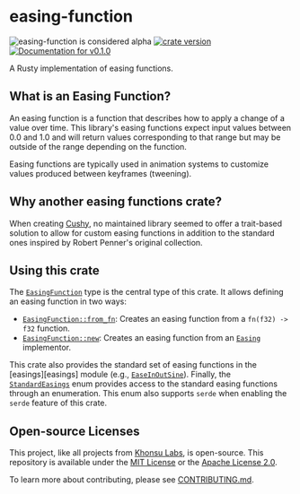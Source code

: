 # easing-function

<!-- This file is generated by `rustme`. Ensure you're editing the source in the .rustme/ directory --!>
<!-- markdownlint-disable first-line-h1 -->

![easing-function is considered alpha](https://img.shields.io/badge/status-alpha-orange)
[![crate version](https://img.shields.io/crates/v/muse.svg)](https://crates.io/crates/easing-function)
[![Documentation for `v0.1.0`](https://img.shields.io/badge/docs-v0.1.0-informational)](https://docs.rs/easing-function/)

A Rusty implementation of easing functions.

## What is an Easing Function?

An easing function is a function that describes how to apply a change of a value
over time. This library's easing functions expect input values between 0.0 and
1.0 and will return values corresponding to that range but may be outside of the
range depending on the function.

Easing functions are typically used in animation systems to customize values
produced between keyframes (tweening).

## Why another easing functions crate?

When creating [Cushy](https://github.com/khonsulabs/cushy), no maintained
library seemed to offer a trait-based solution to allow for custom easing
functions in addition to the standard ones inspired by Robert Penner's original
collection.

## Using this crate

The [`EasingFunction`][easingfunction] type is the central type of this crate. It allows
defining an easing function in two ways:

- [`EasingFunction::from_fn`][from_fn]: Creates an easing function from a `fn(f32) -> f32` function.
- [`EasingFunction::new`][new]: Creates an easing function from an [`Easing`][easing]
      implementor.

This crate also provides the standard set of easing functions in the
[easings][easings] module (e.g., [`EaseInOutSine`][sine]). Finally, the
[`StandardEasings`][standard] enum provides access to the standard easing
functions through an enumeration. This enum also supports `serde` when enabling
the `serde` feature of this crate.

[easing]: https://docs.rs/easing-function/*/easing_function/trait.Easing.html
[easingfunction]: https://docs.rs/easing-function/*/easing_function/struct.EasingFunction.html
[new]: https://docs.rs/easing-function/*/easing_function/struct.EasingFunction.html#method.new
[from_fn]: https://docs.rs/easing-function/*/easing_function/struct.EasingFunction.html#method.from_fn
[sine]: https://docs.rs/easing-function/*/easing_function/easings/struct.EaseInOutSine.html
[standard]: https://docs.rs/easing-function/*/easing_function/easings/enum.StandardEasing.html


## Open-source Licenses

This project, like all projects from [Khonsu Labs](https://khonsulabs.com/), is open-source.
This repository is available under the [MIT License](./LICENSE-MIT) or the
[Apache License 2.0](./LICENSE-APACHE).

To learn more about contributing, please see [CONTRIBUTING.md](./CONTRIBUTING.md).
